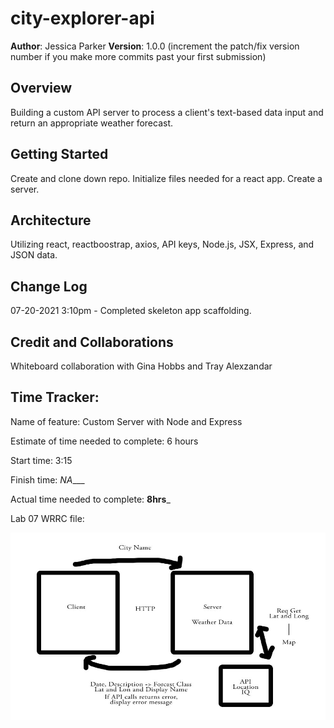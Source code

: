 # city-explorer-api

**Author**: Jessica Parker
**Version**: 1.0.0 (increment the patch/fix version number if you make more commits past your first submission)

## Overview
Building a custom API server to process a client's text-based data input and return an appropriate weather forecast.

## Getting Started
Create and clone down repo. Initialize files needed for a react app. Create a server.

## Architecture
Utilizing react, reactboostrap, axios, API keys, Node.js, JSX, Express, and JSON data.

## Change Log

07-20-2021 3:10pm - Completed skeleton app scaffolding.

## Credit and Collaborations

Whiteboard collaboration with Gina Hobbs and Tray Alexzandar

## Time Tracker:

Name of feature: Custom Server with Node and Express

Estimate of time needed to complete: 6 hours

Start time: 3:15

Finish time: _NA____

Actual time needed to complete: __8hrs___

Lab 07 WRRC file:

![lab7 whiteboard](./src/wrrc07.jpg)